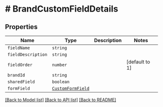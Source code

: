 # # BrandCustomFieldDetails



## Properties

Name | Type | Description | Notes
------------ | ------------- | ------------- | -------------
| `fieldName` | ```string``` |   |  |
| `fieldDescription` | ```string``` |   |  |
| `fieldOrder` | ```number``` |   |  [default to 1] |
| `brandId` | ```string``` |   |  |
| `sharedField` | ```boolean``` |   |  |
| `formField` | [```CustomFormField```](CustomFormField.md) |   |  |

[[Back to Model list]](../README.md#models) [[Back to API list]](../README.md#api-endpoints) [[Back to README]](../README.md)
